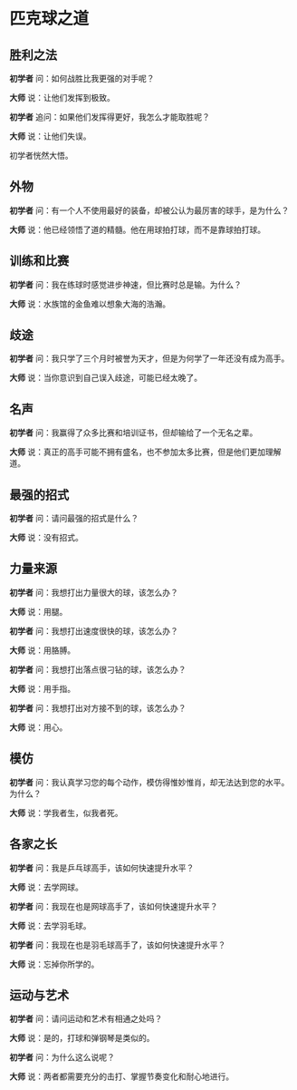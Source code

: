 # 匹克球之道

## 胜利之法

**初学者** 问：如何战胜比我更强的对手呢？

**大师** 说：让他们发挥到极致。

**初学者** 追问：如果他们发挥得更好，我怎么才能取胜呢？

**大师** 说：让他们失误。

初学者恍然大悟。

## 外物

**初学者** 问：有一个人不使用最好的装备，却被公认为最厉害的球手，是为什么？

**大师** 说：他已经领悟了道的精髓。他在用球拍打球，而不是靠球拍打球。

## 训练和比赛

**初学者** 问：我在练球时感觉进步神速，但比赛时总是输。为什么？

**大师** 说：水族馆的金鱼难以想象大海的浩瀚。

## 歧途

**初学者** 问：我只学了三个月时被誉为天才，但是为何学了一年还没有成为高手。

**大师** 说：当你意识到自己误入歧途，可能已经太晚了。

## 名声

**初学者** 问：我赢得了众多比赛和培训证书，但却输给了一个无名之辈。

**大师** 说：真正的高手可能不拥有盛名，也不参加太多比赛，但是他们更加理解道。

## 最强的招式

**初学者** 问：请问最强的招式是什么？

**大师** 说：没有招式。

## 力量来源

**初学者** 问：我想打出力量很大的球，该怎么办？

**大师** 说：用腿。

**初学者** 问：我想打出速度很快的球，该怎么办？

**大师** 说：用胳膊。

**初学者** 问：我想打出落点很刁钻的球，该怎么办？

**大师** 说：用手指。

**初学者** 问：我想打出对方接不到的球，该怎么办？

**大师** 说：用心。

## 模仿

**初学者** 问：我认真学习您的每个动作，模仿得惟妙惟肖，却无法达到您的水平。为什么？

**大师** 说：学我者生，似我者死。

## 各家之长

**初学者** 问：我是乒乓球高手，该如何快速提升水平？

**大师** 说：去学网球。

**初学者** 问：我现在也是网球高手了，该如何快速提升水平？

**大师** 说：去学羽毛球。

**初学者** 问：我现在也是羽毛球高手了，该如何快速提升水平？

**大师** 说：忘掉你所学的。

## 运动与艺术

**初学者** 问：请问运动和艺术有相通之处吗？

**大师** 说：是的，打球和弹钢琴是类似的。

**初学者** 问：为什么这么说呢？

**大师** 说：两者都需要充分的击打、掌握节奏变化和耐心地进行。
